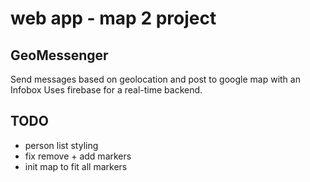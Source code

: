 # web app - map 2 project

## GeoMessenger

Send messages based on geolocation and post to google map with an Infobox
Uses firebase for a real-time backend.

## TODO
- person list styling
- fix remove + add markers
- init map to fit all markers
